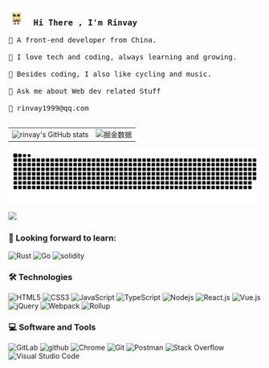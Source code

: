 <h3><img alt="dsmark" height="37px" width="40px" src="./images/hmbb.gif"></img><samp> Hi There , I'm Rinvay </samp></h3>

<samp>
    🌱 A front-end developer from China.
    <br><br>
    🚀 I love tech and coding, always learning and growing.
    <br><br>
    🚴 Besides coding, I also like cycling and music.
    <br><br>
    💬 Ask me about Web dev related Stuff
    <br><br>
    📮 rinvay1999@qq.com
</samp>
<br><br>

<table border=0>
  <tr>
    <td><img src="https://github-readme-stats.vercel.app/api?username=rinvay2021&show_icons=true&count_private=true&theme=vue-light&hide_border=true" alt="rinvay's GitHub stats" style="zoom:100%;" align="left"/></td>
    <td><img src="https://4sdvg7tqbv.us.aircode.run/juejin?uid=4240159265794247&hide_border=true" alt="掘金数据" style="zoom:100%;" align="left"/></td>
  </tr>
</table>

![](https://raw.githubusercontent.com/rinvay2021/rinvay2021/output/github-contribution-grid-snake.svg)

![](https://github-readme-stats.vercel.app/api/top-langs/?username=rinvay2021&theme=vue-light)

### 🌱 Looking forward to learn:

![Rust](https://img.shields.io/badge/-Rust-0D7261?style=flat-square&logo=Rust&logoColor=white)
![Go](https://img.shields.io/badge/-Go-027D9C?style=flat-square&logo=Go&logoColor=white)
![solidity](https://img.shields.io/badge/-solidity-2B247C?style=flat-square&logo=solidity&logoColor=white)

### 🛠 Technologies

![HTML5](https://img.shields.io/badge/-HTML5-E34F26?style=flat-square&logo=html5&logoColor=white)
![CSS3](https://img.shields.io/badge/-CSS3-1572B6?style=flat-square&logo=css3)
![JavaScript](https://img.shields.io/badge/-JavaScript-black?style=flat-square&logo=javascript)
![TypeScript](https://img.shields.io/badge/-TypeScript-007ACC?style=flat-square&logo=typescript)
![Nodejs](https://img.shields.io/badge/-Nodejs-339933?style=flat-square&logo=Node.js&logoColor=white)
![React.js](https://img.shields.io/badge/-React.js-61DAFB?style=flat-square&logo=React&logoColor=white)
![Vue.js](https://img.shields.io/badge/-Vuejs-4FC08D?style=flat-square&logo=vue.js&logoColor=white)
![jQuery](https://img.shields.io/badge/-jQuery-0769AD?style=flat-square&logo=jQuery&logoColor=white)
![Webpack](https://img.shields.io/badge/-Webpack-8DD6F9?style=flat-square&logo=Webpack&logoColor=gray)
![Rollup](https://img.shields.io/badge/-rollup.js-EC4A3F?style=flat-square&logo=Rollup&logoColor=white)

### 💻 Software and Tools

![GitLab](https://img.shields.io/badge/-GitLab-FCA121?style=flat-square&logo=gitlab)
![github](https://img.shields.io/badge/-GitHub-181717?style=flat-square&logo=github)
![Chrome](https://img.shields.io/badge/Chrome-3DDC84?logo=google-chrome&logoColor=white)
![Git](https://img.shields.io/badge/Git%20-%23F05033.svg?logo=git&logoColor=white)
![Postman](https://img.shields.io/badge/Postman-FF6C37?logo=postman&logoColor=white)
![Stack Overflow](https://img.shields.io/badge/-Stack%20Overflow-FE7A16?logo=stack-overflow&logoColor=white)
![Visual Studio Code](https://img.shields.io/badge/Visual%20Studio%20Code-0078d7.svg?logo=visual-studio-code&logoColor=white)

